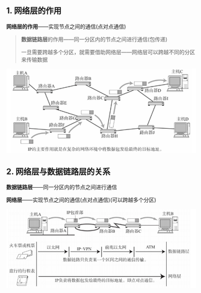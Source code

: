 ## 1. 网络层的作用

**网络层的作用**——实现节点之间的通信(点对点通信)

> **数据链路层**的作用——同一分区内的节点之间进行通信(包传递)
> 
> 一旦需要跨越多个分区，就需要借助网络层——网络层可以跨越不同的分区来传输数据

![12](p\12.png)

## 2. 网络层与数据链路层的关系

**数据链路层**——同一分区内的节点之间进行通信

**网络层**——实现节点之间的通信(点对点通信)(可以跨越多个分区)

![13](p/13.png)
